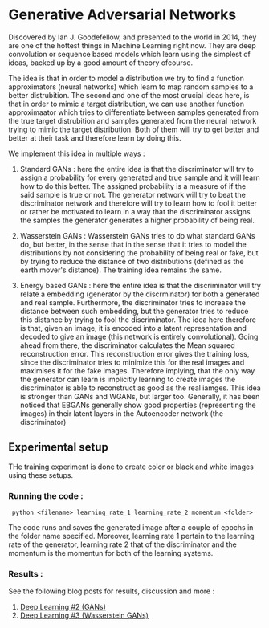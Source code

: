 # Generative Adversarial Networks

Discovered by Ian J. Goodefellow, and presented to the world in 2014, they are one of the hottest things in Machine Learning right now. They are deep convolution or sequence based models which learn using the simplest of ideas, backed up by a good amount of theory ofcourse. 

The idea is that in order to model a distribution we try to find a function approximators (neural networks) which learn to map random samples to a better distrubition. The second and one of the most crucial ideas here, is that in order to mimic a target distribution, we can use another function approximaator which tries to differentiate between samples generated from the true target distrubition and samples generated from the neural network trying to mimic the target distribution. Both of them will try to get better and better at their task and therefore learn by doing this. 

We implement this idea in multiple ways : 

1. Standard GANs : here the entire idea is that the discriminator will try to assign a probability for every generated and true sample and it will learn how to do this better. The assigned probability is a measure of if the said sample is true or not. The generator network will try to beat the discriminator network and therefore will try to learn how to fool it better or rather be motivated to learn in a way that the discriminator assigns the samples the generator generates a higher probability of being real. 

2. Wasserstein GANs : Wasserstein GANs tries to do what standard GANs do, but better, in the sense that in the sense that it tries to model the distributions by not considering the probability of being real or fake, but by trying to reduce the distance of two distributions (defined as the earth mover's distance). The training idea remains the same. 

3. Energy based GANs : here the entire idea is that the discriminator will try relate a embedding (generator by the discrminator) for both a generated and real sample. Furthermore, the discriminator tries to increase the distance between such embedding, but the generator tries to reduce this distance by trying to fool the discriminator. The idea here therefore is that, given an image, it is encoded into a latent representation and decoded to give an image (this network is entirely convolutional). Going ahead from there, the discriminator calculates the Mean squared reconstruction error. This reconstruction error gives the training loss, since the discriminator tries to minimize this for the real images and maximises it for the fake images. Therefore implying, that the only way the generator can learn is implicitly learning to create images the discriminator is able to reconstruct as good as the real iamges. This idea is stronger than GANs and WGANs, but larger too. Generally, it has been noticed that EBGANs generally show good properties (representing the images) in their latent layers in the Autoencoder network (the discriminator)

## Experimental setup 
THe training experiment is done to create color or black and white images using these setups. 

### Running the code :
``` python <filename> learning_rate_1 learning_rate_2 momentum <folder>```

The code runs and saves the generated image after a couple of epochs in the folder name specified. Moreover, learning rate 1 pertain to the learning rate of the generator, learning rate 2 that of the discriminator and the momentum is the momentun for both of the learning systems. 

### Results : 
See the following blog posts for results, discussion and more :

1. [Deep Learning #2 (GANs)](https://medium.com/@prannaykhosla/writing-a-deep-learning-repo-2-c4589fb169b1)
2. [Deep Learning #3 (Wasserstein GANs)](https://medium.com/@prannaykhosla/writing-a-deep-learning-repo-3-c4c950b20b92)